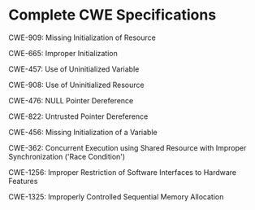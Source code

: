 

# Complete CWE Specifications

CWE-909: Missing Initialization of Resource

CWE-665: Improper Initialization

CWE-457: Use of Uninitialized Variable

CWE-908: Use of Uninitialized Resource

CWE-476: NULL Pointer Dereference

CWE-822: Untrusted Pointer Dereference

CWE-456: Missing Initialization of a Variable

CWE-362: Concurrent Execution using Shared Resource with Improper Synchronization ('Race Condition')

CWE-1256: Improper Restriction of Software Interfaces to Hardware Features

CWE-1325: Improperly Controlled Sequential Memory Allocation